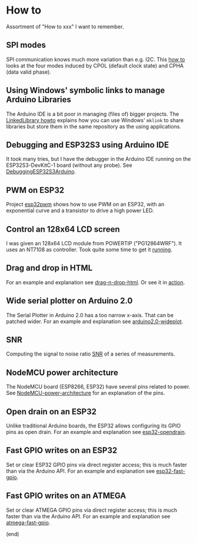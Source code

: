 # How to
Assortment of "How to xxx" I want to remember.


## SPI modes
SPI communication knows much more variation than e.g. I2C.
This [how to](SPImodes/readme.md) looks at the four modes induced
by CPOL (default clock state) and CPHA (data valid phase).


## Using Windows' symbolic links to manage Arduino Libraries
The Arduino IDE is a bit poor in managing (files of) bigger projects.
The [LinkedLibrary howto](LinkedLibrary/readme.md) explains how you can use Windows' `mklink` to
share libraries but store them in the same repository as the using applications.


## Debugging and ESP32S3 using Arduino IDE
It took many tries, but I have the debugger in the Arduino IDE
running on the ESP32S3-DevKitC-1 board (without any probe).
See [DebuggingESP32S3Arduino](DebuggingESP32S3Arduino/DebuggingESP32S3Arduino.md).


## PWM on ESP32
Project [esp32pwm](esp32pwm/readme.md) shows how to use PWM on an ESP32, 
with an exponential curve and a transistor to drive a high power LED.


## Control an 128x64 LCD screen
I was given an 128x64 LCD module from POWERTIP ("PG12864WRF"). It uses an NT7108 as controller.
Took quite some time to get it [running](NT7108-12864LCD/NT7108-12864LCD.md).


## Drag and drop in HTML
For an example and explanation see [drag-n-drop-html](drag-n-drop-html/drag-n-drop-html.html).
Or see it in [action](https://htmlpreview.github.io/?https://github.com/maarten-pennings/howto/blob/main/drag-n-drop-html/drag-n-drop-html.html).


## Wide serial plotter on Arduino 2.0
The Serial Plotter in Arduino 2.0 has a too narrow x-axis. That can be patched wider.
For an example and explanation see [arduino2.0-wideplot](arduino2.0-wideplot/arduino2.0-wideplot.md).


## SNR
Computing the signal to noise ratio [SNR](snr/snr.md) of a series of measurements.


## NodeMCU power architecture
The NodeMCU board (ESP8266, ESP32) have several pins related to power.
See [NodeMCU-power-architecture](NodeMCU-power-architecture/NodeMCU-power-architecture.md) for an explanation of the pins.


## Open drain on an ESP32
Unlike traditional Arduino boards, the ESP32 allows configuring its GPIO pins as open drain. 
For an example and explanation see [esp32-opendrain](esp32-opendrain/esp32-opendrain.md).


## Fast GPIO writes on an ESP32
Set or clear ESP32 GPIO pins via direct register access; this is much faster than via the Arduino API.
For an example and explanation see [esp32-fast-gpio](esp32-fast-gpio/esp32-fast-gpio.md).


## Fast GPIO writes on an ATMEGA
Set or clear ATMEGA GPIO pins via direct register access; this is much faster than via the Arduino API.
For an example and explanation see [atmega-fast-gpio](atmega-fast-gpio/atmega-fast-gpio.md).


(end)
